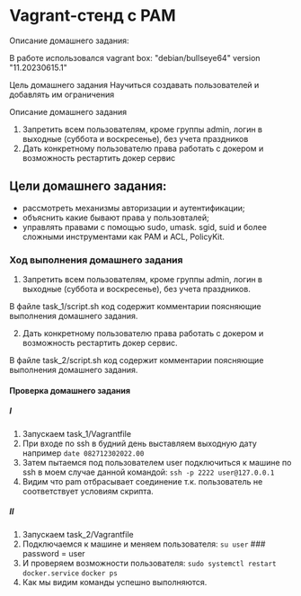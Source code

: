# Vagrant-стенд c PAM

Описание домашнего задания:

В работе использовался vagrant box: "debian/bullseye64" version "11.20230615.1"

Цель домашнего задания
Научиться создавать пользователей и добавлять им ограничения

Описание домашнего задания
1) Запретить всем пользователям, кроме группы admin, логин в выходные (суббота и воскресенье), без учета праздников
2) Дать конкретному пользователю права работать с докером и возможность рестартить докер сервис

## Цели домашнего задания:

- рассмотреть механизмы авторизации и аутентификации;
- объяснить какие бывают права у пользовталей;
- управлять правами с помощью sudo, umask. sgid, suid и более сложными инструментами как PAM и ACL, PolicyKit.

### Ход выполнения домашнего задания

1) Запретить всем пользователям, кроме группы admin, логин в выходные (суббота и воскресенье), без учета праздников.

В файле task_1/script.sh код содержит комментарии поясняющие выполнения домашнего задания.

2) Дать конкретному пользователю права работать с докером и возможность рестартить докер сервис.

В файле task_2/script.sh код содержит комментарии поясняющие выполнения домашнего задания.

#### Проверка домашнего задания
##### I
   1) Запускаем task_1/Vagrantfile
   2) При входе по ssh в будний день выставляем выходную дату например ```date 082712302022.00```
   3) Затем пытаемся под пользователем user подключиться к машине по ssh в моем случае данной командой: ```ssh -p 2222 user@127.0.0.1```
   4) Видим что pam отбрасывает соединение т.к. пользователь не соответствует условиям скрипта.
##### II
   1) Запускаем task_2/Vagrantfile
   2) Подключаемся к машине и меняем пользователя: ```su user``` ### password = user
   3) И проверяем возможности пользователя: ```sudo systemctl restart docker.service``` ```docker ps```
   4) Как мы видим команды успешно выполняются.
